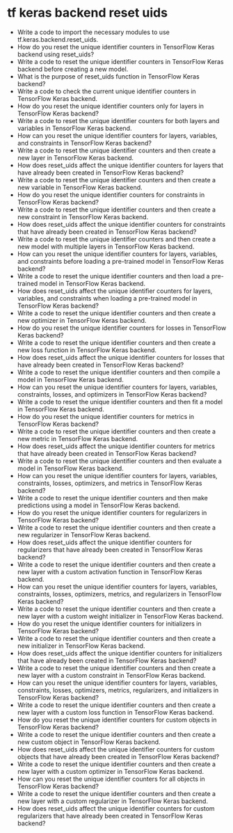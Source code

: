 # tf keras backend reset uids

- Write a code to import the necessary modules to use tf.keras.backend.reset_uids.
- How do you reset the unique identifier counters in TensorFlow Keras backend using reset_uids?
- Write a code to reset the unique identifier counters in TensorFlow Keras backend before creating a new model.
- What is the purpose of reset_uids function in TensorFlow Keras backend?
- Write a code to check the current unique identifier counters in TensorFlow Keras backend.
- How do you reset the unique identifier counters only for layers in TensorFlow Keras backend?
- Write a code to reset the unique identifier counters for both layers and variables in TensorFlow Keras backend.
- How can you reset the unique identifier counters for layers, variables, and constraints in TensorFlow Keras backend?
- Write a code to reset the unique identifier counters and then create a new layer in TensorFlow Keras backend.
- How does reset_uids affect the unique identifier counters for layers that have already been created in TensorFlow Keras backend?
- Write a code to reset the unique identifier counters and then create a new variable in TensorFlow Keras backend.
- How do you reset the unique identifier counters for constraints in TensorFlow Keras backend?
- Write a code to reset the unique identifier counters and then create a new constraint in TensorFlow Keras backend.
- How does reset_uids affect the unique identifier counters for constraints that have already been created in TensorFlow Keras backend?
- Write a code to reset the unique identifier counters and then create a new model with multiple layers in TensorFlow Keras backend.
- How can you reset the unique identifier counters for layers, variables, and constraints before loading a pre-trained model in TensorFlow Keras backend?
- Write a code to reset the unique identifier counters and then load a pre-trained model in TensorFlow Keras backend.
- How does reset_uids affect the unique identifier counters for layers, variables, and constraints when loading a pre-trained model in TensorFlow Keras backend?
- Write a code to reset the unique identifier counters and then create a new optimizer in TensorFlow Keras backend.
- How do you reset the unique identifier counters for losses in TensorFlow Keras backend?
- Write a code to reset the unique identifier counters and then create a new loss function in TensorFlow Keras backend.
- How does reset_uids affect the unique identifier counters for losses that have already been created in TensorFlow Keras backend?
- Write a code to reset the unique identifier counters and then compile a model in TensorFlow Keras backend.
- How can you reset the unique identifier counters for layers, variables, constraints, losses, and optimizers in TensorFlow Keras backend?
- Write a code to reset the unique identifier counters and then fit a model in TensorFlow Keras backend.
- How do you reset the unique identifier counters for metrics in TensorFlow Keras backend?
- Write a code to reset the unique identifier counters and then create a new metric in TensorFlow Keras backend.
- How does reset_uids affect the unique identifier counters for metrics that have already been created in TensorFlow Keras backend?
- Write a code to reset the unique identifier counters and then evaluate a model in TensorFlow Keras backend.
- How can you reset the unique identifier counters for layers, variables, constraints, losses, optimizers, and metrics in TensorFlow Keras backend?
- Write a code to reset the unique identifier counters and then make predictions using a model in TensorFlow Keras backend.
- How do you reset the unique identifier counters for regularizers in TensorFlow Keras backend?
- Write a code to reset the unique identifier counters and then create a new regularizer in TensorFlow Keras backend.
- How does reset_uids affect the unique identifier counters for regularizers that have already been created in TensorFlow Keras backend?
- Write a code to reset the unique identifier counters and then create a new layer with a custom activation function in TensorFlow Keras backend.
- How can you reset the unique identifier counters for layers, variables, constraints, losses, optimizers, metrics, and regularizers in TensorFlow Keras backend?
- Write a code to reset the unique identifier counters and then create a new layer with a custom weight initializer in TensorFlow Keras backend.
- How do you reset the unique identifier counters for initializers in TensorFlow Keras backend?
- Write a code to reset the unique identifier counters and then create a new initializer in TensorFlow Keras backend.
- How does reset_uids affect the unique identifier counters for initializers that have already been created in TensorFlow Keras backend?
- Write a code to reset the unique identifier counters and then create a new layer with a custom constraint in TensorFlow Keras backend.
- How can you reset the unique identifier counters for layers, variables, constraints, losses, optimizers, metrics, regularizers, and initializers in TensorFlow Keras backend?
- Write a code to reset the unique identifier counters and then create a new layer with a custom loss function in TensorFlow Keras backend.
- How do you reset the unique identifier counters for custom objects in TensorFlow Keras backend?
- Write a code to reset the unique identifier counters and then create a new custom object in TensorFlow Keras backend.
- How does reset_uids affect the unique identifier counters for custom objects that have already been created in TensorFlow Keras backend?
- Write a code to reset the unique identifier counters and then create a new layer with a custom optimizer in TensorFlow Keras backend.
- How can you reset the unique identifier counters for all objects in TensorFlow Keras backend?
- Write a code to reset the unique identifier counters and then create a new layer with a custom regularizer in TensorFlow Keras backend.
- How does reset_uids affect the unique identifier counters for custom regularizers that have already been created in TensorFlow Keras backend?